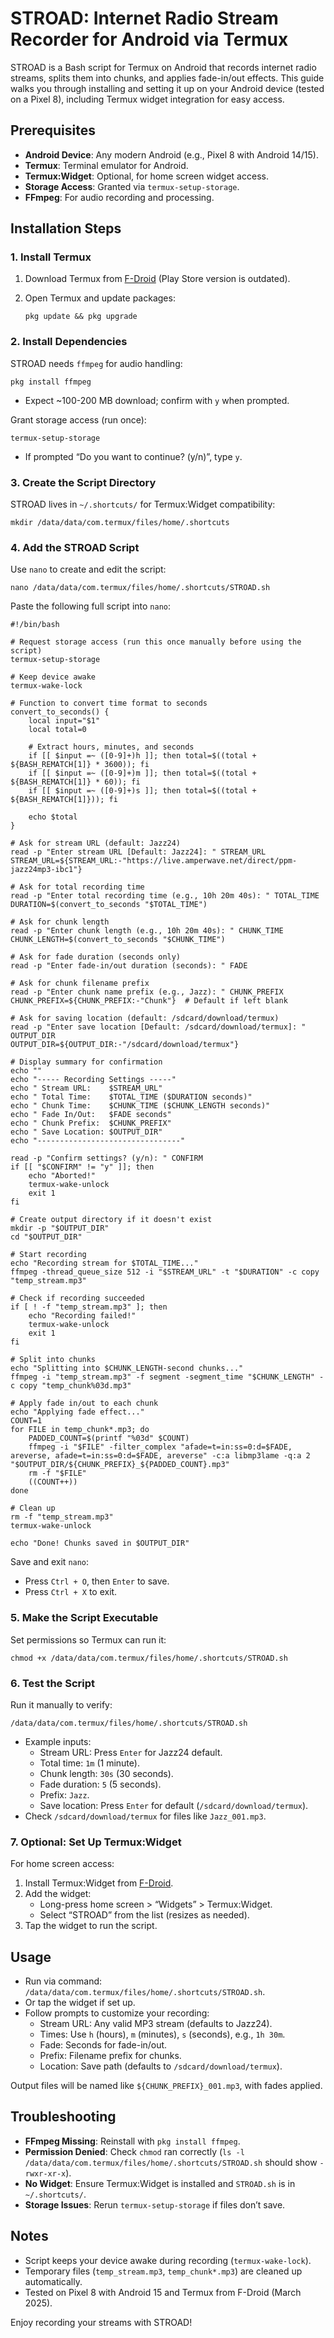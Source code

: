 # STROAD: Internet Radio Stream Recorder for Android via Termux

STROAD is a Bash script for Termux on Android that records internet radio streams, splits them into chunks, and applies fade-in/out effects. This guide walks you through installing and setting it up on your Android device (tested on a Pixel 8), including Termux widget integration for easy access.

## Prerequisites

*   **Android Device**: Any modern Android (e.g., Pixel 8 with Android 14/15).
*   **Termux**: Terminal emulator for Android.
*   **Termux:Widget**: Optional, for home screen widget access.
*   **Storage Access**: Granted via `termux-setup-storage`.
*   **FFmpeg**: For audio recording and processing.

## Installation Steps

### 1\. Install Termux

1.  Download Termux from [F-Droid](https://f-droid.org/packages/com.termux/) (Play Store version is outdated).
2.  Open Termux and update packages:
    
    ```
    pkg update && pkg upgrade
    ```
    

### 2\. Install Dependencies

STROAD needs `ffmpeg` for audio handling:

```
pkg install ffmpeg
```

*   Expect ~100-200 MB download; confirm with `y` when prompted.

Grant storage access (run once):

```
termux-setup-storage
```

*   If prompted “Do you want to continue? (y/n)”, type `y`.

### 3\. Create the Script Directory

STROAD lives in `~/.shortcuts/` for Termux:Widget compatibility:

```
mkdir /data/data/com.termux/files/home/.shortcuts
```

### 4\. Add the STROAD Script

Use `nano` to create and edit the script:

```
nano /data/data/com.termux/files/home/.shortcuts/STROAD.sh
```

Paste the following full script into `nano`:

```
#!/bin/bash

# Request storage access (run this once manually before using the script)
termux-setup-storage

# Keep device awake
termux-wake-lock

# Function to convert time format to seconds
convert_to_seconds() {
    local input="$1"
    local total=0

    # Extract hours, minutes, and seconds
    if [[ $input =~ ([0-9]+)h ]]; then total=$((total + ${BASH_REMATCH[1]} * 3600)); fi
    if [[ $input =~ ([0-9]+)m ]]; then total=$((total + ${BASH_REMATCH[1]} * 60)); fi
    if [[ $input =~ ([0-9]+)s ]]; then total=$((total + ${BASH_REMATCH[1]})); fi

    echo $total
}

# Ask for stream URL (default: Jazz24)
read -p "Enter stream URL [Default: Jazz24]: " STREAM_URL
STREAM_URL=${STREAM_URL:-"https://live.amperwave.net/direct/ppm-jazz24mp3-ibc1"}

# Ask for total recording time
read -p "Enter total recording time (e.g., 10h 20m 40s): " TOTAL_TIME
DURATION=$(convert_to_seconds "$TOTAL_TIME")

# Ask for chunk length
read -p "Enter chunk length (e.g., 10h 20m 40s): " CHUNK_TIME
CHUNK_LENGTH=$(convert_to_seconds "$CHUNK_TIME")

# Ask for fade duration (seconds only)
read -p "Enter fade-in/out duration (seconds): " FADE

# Ask for chunk filename prefix
read -p "Enter chunk name prefix (e.g., Jazz): " CHUNK_PREFIX
CHUNK_PREFIX=${CHUNK_PREFIX:-"Chunk"}  # Default if left blank

# Ask for saving location (default: /sdcard/download/termux)
read -p "Enter save location [Default: /sdcard/download/termux]: " OUTPUT_DIR
OUTPUT_DIR=${OUTPUT_DIR:-"/sdcard/download/termux"}

# Display summary for confirmation
echo ""
echo "----- Recording Settings -----"
echo " Stream URL:    $STREAM_URL"
echo " Total Time:    $TOTAL_TIME ($DURATION seconds)"
echo " Chunk Time:    $CHUNK_TIME ($CHUNK_LENGTH seconds)"
echo " Fade In/Out:   $FADE seconds"
echo " Chunk Prefix:  $CHUNK_PREFIX"
echo " Save Location: $OUTPUT_DIR"
echo "--------------------------------"

read -p "Confirm settings? (y/n): " CONFIRM
if [[ "$CONFIRM" != "y" ]]; then
    echo "Aborted!"
    termux-wake-unlock
    exit 1
fi

# Create output directory if it doesn't exist
mkdir -p "$OUTPUT_DIR"
cd "$OUTPUT_DIR"

# Start recording
echo "Recording stream for $TOTAL_TIME..."
ffmpeg -thread_queue_size 512 -i "$STREAM_URL" -t "$DURATION" -c copy "temp_stream.mp3"

# Check if recording succeeded
if [ ! -f "temp_stream.mp3" ]; then
    echo "Recording failed!"
    termux-wake-unlock
    exit 1
fi

# Split into chunks
echo "Splitting into $CHUNK_LENGTH-second chunks..."
ffmpeg -i "temp_stream.mp3" -f segment -segment_time "$CHUNK_LENGTH" -c copy "temp_chunk%03d.mp3"

# Apply fade in/out to each chunk
echo "Applying fade effect..."
COUNT=1
for FILE in temp_chunk*.mp3; do
    PADDED_COUNT=$(printf "%03d" $COUNT)
    ffmpeg -i "$FILE" -filter_complex "afade=t=in:ss=0:d=$FADE, areverse, afade=t=in:ss=0:d=$FADE, areverse" -c:a libmp3lame -q:a 2 "$OUTPUT_DIR/${CHUNK_PREFIX}_${PADDED_COUNT}.mp3"
    rm -f "$FILE"
    ((COUNT++))
done

# Clean up
rm -f "temp_stream.mp3"
termux-wake-unlock

echo "Done! Chunks saved in $OUTPUT_DIR"
```

Save and exit `nano`:

*   Press `Ctrl + O`, then `Enter` to save.
*   Press `Ctrl + X` to exit.

### 5\. Make the Script Executable

Set permissions so Termux can run it:

```
chmod +x /data/data/com.termux/files/home/.shortcuts/STROAD.sh
```

### 6\. Test the Script

Run it manually to verify:

```
/data/data/com.termux/files/home/.shortcuts/STROAD.sh
```

*   Example inputs:
    *   Stream URL: Press `Enter` for Jazz24 default.
    *   Total time: `1m` (1 minute).
    *   Chunk length: `30s` (30 seconds).
    *   Fade duration: `5` (5 seconds).
    *   Prefix: `Jazz`.
    *   Save location: Press `Enter` for default (`/sdcard/download/termux`).
*   Check `/sdcard/download/termux` for files like `Jazz_001.mp3`.

### 7\. Optional: Set Up Termux:Widget

For home screen access:

1.  Install Termux:Widget from [F-Droid](https://f-droid.org/packages/com.termux.widget/).
2.  Add the widget:
    *   Long-press home screen > “Widgets” > Termux:Widget.
    *   Select “STROAD” from the list (resizes as needed).
3.  Tap the widget to run the script.

## Usage

*   Run via command: `/data/data/com.termux/files/home/.shortcuts/STROAD.sh`.
*   Or tap the widget if set up.
*   Follow prompts to customize your recording:
    *   Stream URL: Any valid MP3 stream (defaults to Jazz24).
    *   Times: Use `h` (hours), `m` (minutes), `s` (seconds), e.g., `1h 30m`.
    *   Fade: Seconds for fade-in/out.
    *   Prefix: Filename prefix for chunks.
    *   Location: Save path (defaults to `/sdcard/download/termux`).

Output files will be named like `${CHUNK_PREFIX}_001.mp3`, with fades applied.

## Troubleshooting

*   **FFmpeg Missing**: Reinstall with `pkg install ffmpeg`.
*   **Permission Denied**: Check `chmod` ran correctly (`ls -l /data/data/com.termux/files/home/.shortcuts/STROAD.sh` should show `-rwxr-xr-x`).
*   **No Widget**: Ensure Termux:Widget is installed and `STROAD.sh` is in `~/.shortcuts/`.
*   **Storage Issues**: Rerun `termux-setup-storage` if files don’t save.

## Notes

*   Script keeps your device awake during recording (`termux-wake-lock`).
*   Temporary files (`temp_stream.mp3`, `temp_chunk*.mp3`) are cleaned up automatically.
*   Tested on Pixel 8 with Android 15 and Termux from F-Droid (March 2025).

Enjoy recording your streams with STROAD!
